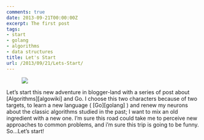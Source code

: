 ```yaml
---
comments: true
date: 2013-09-21T00:00:00Z
excerpt: The first post
tags:
- start
- golang
- algorithms
- data structures
title: Let's Start
url: /2013/09/21/Lets-Start/
---
```


<figure>
  <a href="/images/frodo_sam.jpg"><img src="/images/frodo_sam.jpg"></a>
</figure>
Let’s start this new adventure in blogger-land with a series of post about [Algorithms][algowiki] and Go.
I choose this two characters because of two targets, to learn a new language ( [Go][golang] ) and renew my neurons about the classic algorithms studied in the past; I want to mix an old ingredient with a new one. I’m sure this road could take me to perceive new approaches to common problems, and i’m sure this trip is going to be funny.
So…Let’s start!

[algowiki]: http://en.wikipedia.org/wiki/Algorithm
[golang]:   http://golang.org/
